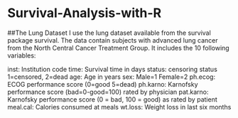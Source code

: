 # Survival-Analysis-with-R

##The Lung Dataset
I use the lung dataset available from the survival package survival. The data contain subjects with advanced lung cancer from the North Central Cancer Treatment Group. It includes the 10 following variables:

inst: Institution code
time: Survival time in days
status: censoring status 1=censored, 2=dead
age: Age in years
sex: Male=1 Female=2
ph.ecog: ECOG performance score (0=good 5=dead)
ph.karno: Karnofsky performance score (bad=0-good=100) rated by physician
pat.karno: Karnofsky performance score (0 = bad, 100 = good) as rated by patient
meal.cal: Calories consumed at meals
wt.loss: Weight loss in last six months

